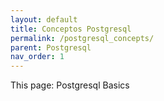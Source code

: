 ```yaml
---
layout: default
title: Conceptos Postgresql
permalink: /postgresql_concepts/
parent: Postgresql
nav_order: 1
---
```


This page: Postgresql Basics
